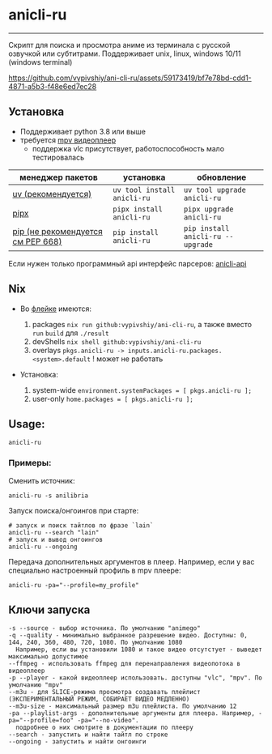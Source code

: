 # anicli-ru

---

Скрипт для поиска и просмотра аниме из терминала с русской озвучкой или субтитрами.
Поддерживает unix, linux, windows 10/11 (windows terminal)

https://github.com/vypivshiy/ani-cli-ru/assets/59173419/bf7e78bd-cdd1-4871-a5b3-f48e6ed7ec28

## Установка

- Поддерживает python 3.8 или выше
- требуется [mpv видеоплеер](https://github.com/mpv-player/mpv)
  - поддержка vlc присутствует, работоспособность мало тестировалась

| менеджер пакетов                                                       | установка                   | обновление                        |
| ---------------------------------------------------------------------- | --------------------------- | --------------------------------- |
| [uv (рекомендуется)](https://docs.astral.sh/uv/#installation)          | `uv tool install anicli-ru` | `uv tool upgrade anicli-ru`       |
| [pipx](https://pipx.pypa.io/stable/installation/)                      | `pipx install anicli-ru`    | `pipx upgrade anicli-ru`          |
| [pip (не рекомендуется см PEP 668)](https://peps.python.org/pep-0668/) | `pip install anicli-ru`     | `pip install anicli-ru --upgrade` |

Если нужен только программный api интерфейс парсеров: [anicli-api](https://github.com/vypivshiy/anicli-api)

## Nix

- Во [флейке](./flake.nix) имеются:

  1. packages `nix run github:vypivshiy/ani-cli-ru`, a также вместо `run` `build` для `./result`
  2. devShells `nix shell github:vypivshiy/ani-cli-ru`
  3. overlays `pkgs.anicli-ru -> inputs.anicli-ru.packages.<system>.default` ! может не работать

- Установка:

  1. system-wide `environment.systemPackages = [ pkgs.anicli-ru ];`
  2. user-only `home.packages = [ pkgs.anicli-ru ];`

## Usage:

```shell
anicli-ru
```

### Примеры:

Сменить источник:

```shell
anicli-ru -s anilibria
```

Запуск поиска/онгоингов при старте:

```shell
# запуск и поиск тайтлов по фразе `lain`
anicli-ru --search "lain"
# запуск и вывод онгоингов
anicli-ru --ongoing
```

Передача дополнительных аргументов в плеер.
Например, если у вас специально настроенный профиль в mpv плеере:

```shell
anicli-ru -pa="--profile=my_profile"
```

## Ключи запуска

```
-s --source - выбор источника. По умолчанию "animego"
-q --quality - минимально выбранное разрешение видео. Доступны: 0, 144, 240, 360, 480, 720, 1080. По умолчанию 1080
  Например, если вы установили 1080 и такое видео отсутстует - выведет максимально допустимое
--ffmpeg - использовать ffmpeg для перенаправления видеопотока в видеоплеер
-p --player - какой видеоплеер использовать. доступны "vlc", "mpv". По умолчанию "mpv"
--m3u - для SLICE-режима просмотра создавать плейлист (ЭКСПЕРИМЕНТАЛЬНЫЙ РЕЖИМ, СОБИРАЕТ ВИДЕО МЕДЛЕННО)
--m3u-size - максимальный размер m3u плейлиста. По умолчанию 12
-pa --playlist-args - дополнительные аргументы для плеера. Например, -pa="--profile=foo" -pa="--no-video".
  подробнее о них смотрите в документации по плееру
--search - запустить и найти тайтл по строке
--ongoing - запустить и найти онгоинги
```
